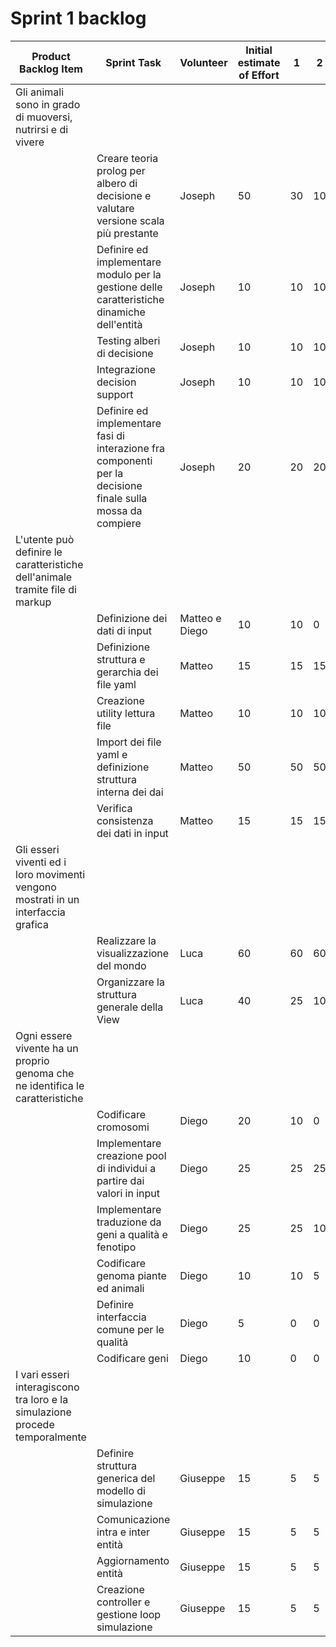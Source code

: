 # Sprint 1 backlog

| Product Backlog Item | Sprint Task                                                                    	 | Volunteer | Initial estimate of Effort | 1 | 2 | 3 | 4 | 5 | 6 |
|----------|-----------------------------------------------------------------------------|--------------------|-----------------------|---|---|---|---|---|---|
| Gli animali sono in grado di muoversi, nutrirsi e di vivere
|         | Creare teoria prolog per albero di decisione e valutare versione scala più prestante | Joseph | 50 | 30 | 10 | 0 | 0 | 0 | 0 |
|         | Definire ed implementare modulo per la gestione delle caratteristiche dinamiche dell'entità| Joseph | 10 | 10 | 10 | 10 | 10 | 0 | 0 |
|         | Testing alberi di decisione | Joseph | 10 | 10 | 10 | 0 | 0 | 0 | 0 |
|         | Integrazione decision support | Joseph | 10 | 10 | 10 | 10 | 0 | 0 | 0 |
|         | Definire ed implementare fasi di interazione fra componenti per la decisione finale sulla mossa da compiere| Joseph | 20 | 20 | 20 | 20 | 10 | 0 | 0 |
| L'utente può definire le caratteristiche dell'animale tramite file di markup
|         | Definizione dei dati di input| Matteo e Diego | 10 | 10 | 0 | 0 | 0 | 0 | 0 |
|         | Definizione struttura e gerarchia dei file yaml| Matteo | 15 | 15 | 15 | 0 | 0 | 0 | 0 |
|         | Creazione utility lettura file| Matteo | 10 | 10 | 10 | 0 | 0 | 0 | 0 |
|         | Import dei file yaml e definizione struttura interna dei dai| Matteo | 50 | 50 | 50 | 50 | 25 | 0 | 0 |
|         | Verifica consistenza dei dati in input| Matteo | 15 | 15 | 15 | 15 | 15 | 15 | 0 |
| Gli esseri viventi ed i loro movimenti vengono mostrati in un interfaccia grafica
|         | Realizzare la visualizzazione del mondo| Luca | 60 | 60 | 60 | 45 | 25 | 15 | 0 |
|         | Organizzare la struttura generale della View| Luca | 40 | 25 | 10 | 10 | 5 | 0 | 5 |
| Ogni essere vivente ha un proprio genoma che ne identifica le caratteristiche
|         | Codificare cromosomi| Diego             |  20  | 10 | 0 | 0 | 0 | 0 | 0 |
|         | Implementare creazione pool di individui a partire dai valori in input | Diego             |  25  | 25  | 25 | 20 | 5 | 0 | 0 |
|         | Implementare traduzione da geni a qualità e fenotipo | Diego             |  25  | 25  | 10 | 5 | 0 | 0 | 0 |
|         | Codificare genoma piante ed animali | Diego             |  10  | 10 | 5 | 5 | 5 | 0 | 0 |
|         | Definire interfaccia comune per le qualità | Diego             |  5  | 0  | 0 | 0 | 0 | 0 | 0 |
|         | Codificare geni | Diego             |  10  | 0  | 0 | 0 | 0 | 0 | 0 |
| I vari esseri interagiscono tra loro e la simulazione procede temporalmente
|         | Definire struttura generica del modello di simulazione | Giuseppe | 15 | 5 | 5 | 0 | 0 | 0 | 0 |
|         | Comunicazione intra e inter entità | Giuseppe | 15 | 5 | 5 | 0 | 0 | 0 | 0 |
|         | Aggiornamento entità | Giuseppe | 15 | 5 | 5 | 0 | 0 | 0 | 0 |
|         | Creazione controller e gestione loop simulazione| Giuseppe | 15 | 5 | 5 | 0 | 0 | 0 | 0 |
